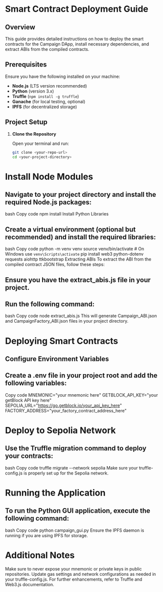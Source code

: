 # Smart Contract Deployment Guide

## Overview

This guide provides detailed instructions on how to deploy the smart contracts for the Campaign DApp, install necessary dependencies, and extract ABIs from the compiled contracts.

## Prerequisites

Ensure you have the following installed on your machine:

- **Node.js** (LTS version recommended)
- **Python** (version 3.x)
- **Truffle** (`npm install -g truffle`)
- **Ganache** (for local testing, optional)
- **IPFS** (for decentralized storage)

## Project Setup

1. **Clone the Repository**

   Open your terminal and run:

   ```bash
   git clone <your-repo-url>
   cd <your-project-directory>


#  Install Node Modules

## Navigate to your project directory and install the required Node.js packages:

bash
Copy code
npm install
Install Python Libraries

## Create a virtual environment (optional but recommended) and install the required libraries:

bash
Copy code
python -m venv venv
source venv/bin/activate  # On Windows use `venv\Scripts\activate`
pip install web3 python-dotenv requests aiohttp ttkbootstrap
Extracting ABIs
To extract the ABI from the compiled contract JSON files, follow these steps:

## Ensure you have the extract_abis.js file in your project.

## Run the following command:

bash
Copy code
node extract_abis.js
This will generate Campaign_ABI.json and CampaignFactory_ABI.json files in your project directory.

# Deploying Smart Contracts
## Configure Environment Variables

## Create a .env file in your project root and add the following variables:

Copy code
MNEMONIC="your mnemonic here"
GETBLOCK_API_KEY="your getBlock API key here"
SEPOLIA_URL="https://go.getblock.io/your_api_key_here"
FACTORY_ADDRESS="your_factory_contract_address_here"


# Deploy to Sepolia Network

## Use the Truffle migration command to deploy your contracts:

bash
Copy code
truffle migrate --network sepolia
Make sure your truffle-config.js is properly set up for the Sepolia network.

# Running the Application
## To run the Python GUI application, execute the following command:

bash
Copy code
python campaign_gui.py
Ensure the IPFS daemon is running if you are using IPFS for storage.

# Additional Notes
Make sure to never expose your mnemonic or private keys in public repositories.
Update gas settings and network configurations as needed in your truffle-config.js.
For further enhancements, refer to Truffle and Web3.js documentation.